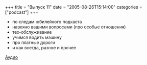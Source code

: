 +++
title = "Выпуск 11"
date = "2005-08-26T15:14:00"
categories = ["podcast"]
+++


- по следам юбилейного подкаста
- навеяно вашими вопросами (про особые отношения)
- тех-обслуживание
- учимся водить машину
- про платные дороги
- и как всегда, разное и прочее

[Аудио](https://podcast.umputun.com/media/ump_podcast11.mp3)
<audio src="https://podcast.umputun.com/media/ump_podcast11.mp3" preload="none">